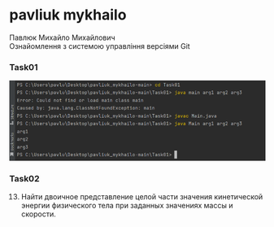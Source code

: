 # pavliuk mykhailo
Павлюк Михайло Михайлович 
<br/>
Ознайомлення з системою управління версіями Git
<br/>
### Task01

![Image alt](https://github.com/m1r4sh/pavliuk_mykhailo/blob/main/progrram.png)
### Task02
13. Найти двоичное представление целой части значения кинетической энергии физического тела при заданных значениях массы и скорости.

